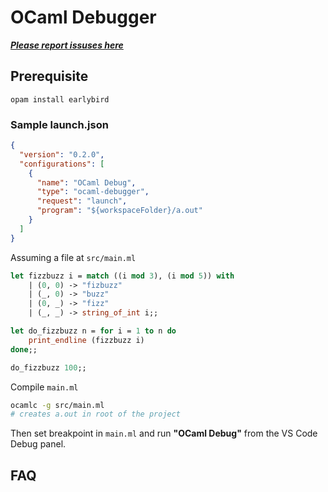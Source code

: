 # OCaml Debugger

***[Please report issuses here](https://github.com/hackwaly/ocamlearlybird/issues)***

## Prerequisite 

```
opam install earlybird
```

### Sample launch.json

```json
{
  "version": "0.2.0",
  "configurations": [
    {
      "name": "OCaml Debug",
      "type": "ocaml-debugger",
      "request": "launch",
      "program": "${workspaceFolder}/a.out"
    }
  ]
}
```

Assuming a file at `src/main.ml`

```ocaml
let fizzbuzz i = match ((i mod 3), (i mod 5)) with
    | (0, 0) -> "fizbuzz"
    | (_, 0) -> "buzz"
    | (0, _) -> "fizz"
    | (_, _) -> string_of_int i;;

let do_fizzbuzz n = for i = 1 to n do
    print_endline (fizzbuzz i)
done;;

do_fizzbuzz 100;;

```

Compile `main.ml`

```bash
ocamlc -g src/main.ml
# creates a.out in root of the project
```

Then set breakpoint in `main.ml` and run **"OCaml Debug"** from the VS Code Debug panel.

## FAQ

